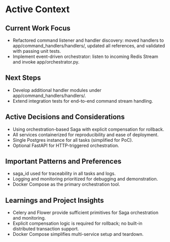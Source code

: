 # Active Context

## Current Work Focus

- Refactored command listener and handler discovery: moved handlers to app/command_handlers/handlers/, updated all references, and validated with passing unit tests.
- Implement event-driven orchestrator: listen to incoming Redis Stream and invoke app/orchestrator.py.

## Next Steps

- Develop additional handler modules under app/command_handlers/handlers/.
- Extend integration tests for end-to-end command stream handling.

## Active Decisions and Considerations

- Using orchestration-based Saga with explicit compensation for rollback.
- All services containerized for reproducibility and ease of deployment.
- Single Postgres instance for all tasks (simplified for PoC).
- Optional FastAPI for HTTP-triggered orchestration.

## Important Patterns and Preferences

- saga_id used for traceability in all tasks and logs.
- Logging and monitoring prioritized for debugging and demonstration.
- Docker Compose as the primary orchestration tool.

## Learnings and Project Insights

- Celery and Flower provide sufficient primitives for Saga orchestration and monitoring.
- Explicit compensation logic is required for rollback; no built-in distributed transaction support.
- Docker Compose simplifies multi-service setup and teardown.
